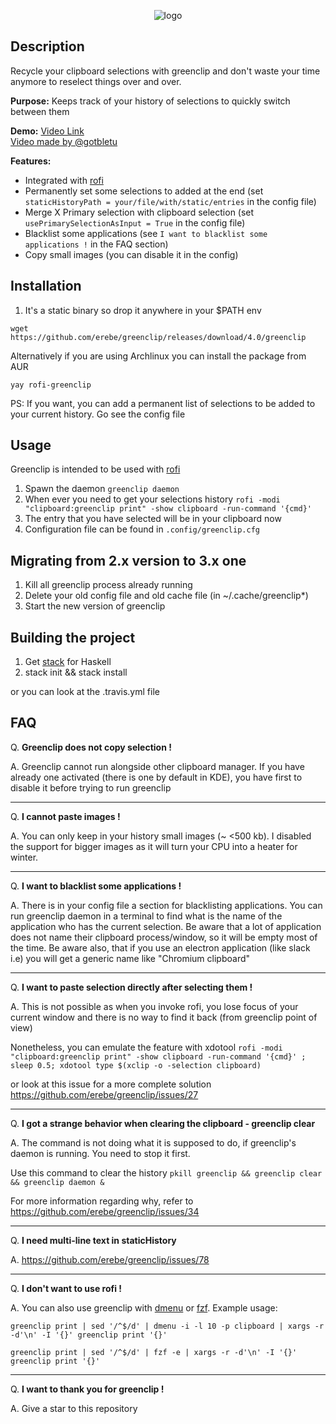 <p align="center">
  <img src="https://github.com/erebe/greenclip/raw/master/logo.png" alt="logo"/>
</p>

## Description

Recycle your clipboard selections with greenclip and don't waste your time anymore
to reselect things over and over.

**Purpose:**
Keeps track of your history of selections to quickly switch between them

**Demo:**  <a href="https://www.youtube.com/watch?v=Utk-9Gy8H3w">Video Link</a>
<br/>
<a href="https://www.youtube.com/watch?v=4IycORAdW9M">Video made by @gotbletu</a>

**Features:**
  + Integrated with [rofi](https://github.com/DaveDavenport/rofi)
  + Permanently set some selections to added at the end (set `staticHistoryPath = your/file/with/static/entries` in the config file)
  + Merge X Primary selection with clipboard selection (set `usePrimarySelectionAsInput = True` in the config file)
  + Blacklist some applications (see `I want to blacklist some applications !` in the FAQ section)
  + Copy small images (you can disable it in the config)

## Installation

1. It's a static binary so drop it anywhere in your $PATH env

```wget https://github.com/erebe/greenclip/releases/download/4.0/greenclip```

Alternatively if you are using Archlinux you can install the package from AUR

``yay rofi-greenclip``

PS: If you want, you can add a permanent list of selections to be added to your current history. Go see the config file


## Usage

Greenclip is intended to be used with [rofi](https://github.com/DaveDavenport/rofi)

1. Spawn the daemon ``` greenclip daemon ```
2. When ever you need to get your selections history ``` rofi -modi "clipboard:greenclip print" -show clipboard -run-command '{cmd}' ```
3. The entry that you have selected will be in your clipboard now
4. Configuration file can be found in ```.config/greenclip.cfg```

## Migrating from 2.x version to 3.x one

1. Kill all greenclip process already running
2. Delete your old config file and old cache file (in ~/.cache/greenclip*)
3. Start the new version of greenclip

## Building the project

1. Get [stack](https://docs.haskellstack.org/en/stable/README/) for Haskell
2. stack init && stack install

or you can look at the .travis.yml file

## FAQ

Q. **Greenclip does not copy selection !**

A. Greenclip cannot run alongside other clipboard manager. If you have already one activated (there is one by default in KDE), you have first to disable it before trying to run greenclip

---------

Q. **I cannot paste images !**

A. You can only keep in your history small images  (~ <500 kb). I disabled the support for bigger images as it will turn your CPU into a heater for winter.

----------

Q. **I want to blacklist some applications !**

A. There is in your config file a section for blacklisting applications.
   You can run greenclip daemon in a terminal to find what is the name of the application who has the current selection.
   Be aware that a lot of application does not name their clipboard process/window, so it will be empty most of the time.
   Be aware also, that if you use an electron application (like slack i.e) you will get a generic name like "Chromium clipboard"

----------

Q. **I want to paste selection directly after selecting them !**

A. This is not possible as when you invoke rofi, you lose focus of your current window and there is no way to find it back (from greenclip point of view)

   Nonetheless, you can emulate the feature with xdotool `rofi -modi "clipboard:greenclip print" -show clipboard -run-command '{cmd}' ; sleep 0.5; xdotool type $(xclip -o -selection clipboard)`

   or look at this issue for a more complete solution https://github.com/erebe/greenclip/issues/27

----------

Q. **I got a strange behavior when clearing the clipboard - greenclip clear**

A. The command is not doing what it is supposed to do, if greenclip's daemon is running. You need to stop it first.

   Use this command to clear the history `pkill greenclip && greenclip clear && greenclip daemon &`
   
   For more information regarding why, refer to https://github.com/erebe/greenclip/issues/34 

----------

Q. **I need multi-line text in staticHistory**

A. https://github.com/erebe/greenclip/issues/78

----------

Q. **I don't want to use rofi !**

A. You can also use greenclip with [dmenu](http://tools.suckless.org/dmenu) or [fzf](https://github.com/junegunn/fzf). Example usage:

   `greenclip print | sed '/^$/d' | dmenu -i -l 10 -p clipboard | xargs -r -d'\n' -I '{}' greenclip print '{}'`

   `greenclip print | sed '/^$/d' | fzf -e | xargs -r -d'\n' -I '{}' greenclip print '{}'`

----------

Q. **I want to thank you for greenclip !**

A. Give a star to this repository

